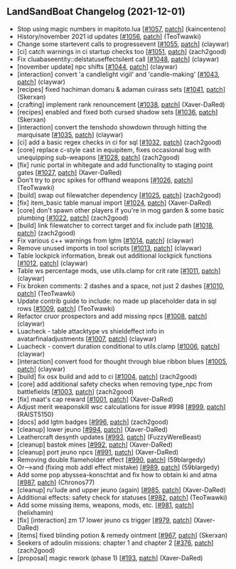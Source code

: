 ## LandSandBoat Changelog (2021-12-01)
- Stop using magic numbers in mapitoto.lua [[#1057](https://github.com/LandSandBoat/server/pull/1057), [patch](https://github.com/LandSandBoat/server/pull/1057.patch)] (kaincenteno)
- History/november 2021 id updates [[#1056](https://github.com/LandSandBoat/server/pull/1056), [patch](https://github.com/LandSandBoat/server/pull/1056.patch)] (TeoTwawki)
- Change some startevent calls to progressevent [[#1055](https://github.com/LandSandBoat/server/pull/1055), [patch](https://github.com/LandSandBoat/server/pull/1055.patch)] (claywar)
- [ci] catch warnings in ci startup checks too [[#1051](https://github.com/LandSandBoat/server/pull/1051), [patch](https://github.com/LandSandBoat/server/pull/1051.patch)] (zach2good)
- Fix cluabaseentity::delstatuseffectsilent call [[#1048](https://github.com/LandSandBoat/server/pull/1048), [patch](https://github.com/LandSandBoat/server/pull/1048.patch)] (claywar)
- [november update] npc shifts [[#1044](https://github.com/LandSandBoat/server/pull/1044), [patch](https://github.com/LandSandBoat/server/pull/1044.patch)] (claywar)
- [interaction] convert 'a candlelight vigil' and 'candle-making' [[#1043](https://github.com/LandSandBoat/server/pull/1043), [patch](https://github.com/LandSandBoat/server/pull/1043.patch)] (claywar)
- [recipes] fixed hachiman domaru & adaman cuirass sets [[#1041](https://github.com/LandSandBoat/server/pull/1041), [patch](https://github.com/LandSandBoat/server/pull/1041.patch)] (Skerxan)
- [crafting] implement rank renouncement [[#1038](https://github.com/LandSandBoat/server/pull/1038), [patch](https://github.com/LandSandBoat/server/pull/1038.patch)] (Xaver-DaRed)
- [recipes] enabled and fixed both cursed shadow sets [[#1036](https://github.com/LandSandBoat/server/pull/1036), [patch](https://github.com/LandSandBoat/server/pull/1036.patch)] (Skerxan)
- [interaction] convert the tenshodo showdown through hitting the marquisate [[#1035](https://github.com/LandSandBoat/server/pull/1035), [patch](https://github.com/LandSandBoat/server/pull/1035.patch)] (claywar)
- [ci] add a basic regex checks in ci for sql [[#1032](https://github.com/LandSandBoat/server/pull/1032), [patch](https://github.com/LandSandBoat/server/pull/1032.patch)] (zach2good)
- [core] replace c-style cast in equipitem, fixes occasional bug with unequipping sub-weapons [[#1028](https://github.com/LandSandBoat/server/pull/1028), [patch](https://github.com/LandSandBoat/server/pull/1028.patch)] (zach2good)
- [fix] runic portal in whitegate and add functionality to staging point gates [[#1027](https://github.com/LandSandBoat/server/pull/1027), [patch](https://github.com/LandSandBoat/server/pull/1027.patch)] (Xaver-DaRed)
- Don't try to proc spikes for offhand weapons [[#1026](https://github.com/LandSandBoat/server/pull/1026), [patch](https://github.com/LandSandBoat/server/pull/1026.patch)] (TeoTwawki)
- [build] swap out filewatcher dependency [[#1025](https://github.com/LandSandBoat/server/pull/1025), [patch](https://github.com/LandSandBoat/server/pull/1025.patch)] (zach2good)
- [fix] item_basic table manual import [[#1024](https://github.com/LandSandBoat/server/pull/1024), [patch](https://github.com/LandSandBoat/server/pull/1024.patch)] (Xaver-DaRed)
- [core] don't spawn other players if you're in mog garden & some basic plumbing [[#1022](https://github.com/LandSandBoat/server/pull/1022), [patch](https://github.com/LandSandBoat/server/pull/1022.patch)] (zach2good)
- [build] link filewatcher to correct target and fix include path [[#1018](https://github.com/LandSandBoat/server/pull/1018), [patch](https://github.com/LandSandBoat/server/pull/1018.patch)] (zach2good)
- Fix various c++ warnings from lgtm [[#1014](https://github.com/LandSandBoat/server/pull/1014), [patch](https://github.com/LandSandBoat/server/pull/1014.patch)] (claywar)
- Remove unused imports in tool scripts [[#1013](https://github.com/LandSandBoat/server/pull/1013), [patch](https://github.com/LandSandBoat/server/pull/1013.patch)] (claywar)
- Table lockpick information, break out additional lockpick functions [[#1012](https://github.com/LandSandBoat/server/pull/1012), [patch](https://github.com/LandSandBoat/server/pull/1012.patch)] (claywar)
- Table ws percentage mods, use utils.clamp for crit rate [[#1011](https://github.com/LandSandBoat/server/pull/1011), [patch](https://github.com/LandSandBoat/server/pull/1011.patch)] (claywar)
- Fix broken comments: 2 dashes and a space, not just 2 dashes [[#1010](https://github.com/LandSandBoat/server/pull/1010), [patch](https://github.com/LandSandBoat/server/pull/1010.patch)] (TeoTwawki)
- Update contrib guide to include: no made up placeholder data in sql rows [[#1009](https://github.com/LandSandBoat/server/pull/1009), [patch](https://github.com/LandSandBoat/server/pull/1009.patch)] (TeoTwawki)
- Refactor cruor prospectors and add missing npcs [[#1008](https://github.com/LandSandBoat/server/pull/1008), [patch](https://github.com/LandSandBoat/server/pull/1008.patch)] (claywar)
- Luacheck - table attacktype vs shieldeffect info in avatarfinaladjustments [[#1007](https://github.com/LandSandBoat/server/pull/1007), [patch](https://github.com/LandSandBoat/server/pull/1007.patch)] (claywar)
- Luacheck - convert duration conditional to utils.clamp [[#1006](https://github.com/LandSandBoat/server/pull/1006), [patch](https://github.com/LandSandBoat/server/pull/1006.patch)] (claywar)
- [interaction] convert food for thought through blue ribbon blues [[#1005](https://github.com/LandSandBoat/server/pull/1005), [patch](https://github.com/LandSandBoat/server/pull/1005.patch)] (claywar)
- [build] fix osx build and add to ci [[#1004](https://github.com/LandSandBoat/server/pull/1004), [patch](https://github.com/LandSandBoat/server/pull/1004.patch)] (zach2good)
- [core] add additional safety checks when removing type_npc from battlefields [[#1003](https://github.com/LandSandBoat/server/pull/1003), [patch](https://github.com/LandSandBoat/server/pull/1003.patch)] (zach2good)
- [fix] maat's cap reward [[#1001](https://github.com/LandSandBoat/server/pull/1001), [patch](https://github.com/LandSandBoat/server/pull/1001.patch)] (Xaver-DaRed)
- Adjust merit weaponskill wsc calculations for  issue #998 [[#999](https://github.com/LandSandBoat/server/pull/999), [patch](https://github.com/LandSandBoat/server/pull/999.patch)] (RAIST5150)
- [docs] add lgtm badges [[#996](https://github.com/LandSandBoat/server/pull/996), [patch](https://github.com/LandSandBoat/server/pull/996.patch)] (zach2good)
- [cleanup] lower jeuno [[#994](https://github.com/LandSandBoat/server/pull/994), [patch](https://github.com/LandSandBoat/server/pull/994.patch)] (Xaver-DaRed)
- Leathercraft desynth updates [[#993](https://github.com/LandSandBoat/server/pull/993), [patch](https://github.com/LandSandBoat/server/pull/993.patch)] (FuzzyWereBeast)
- [cleanup] bastok mines [[#992](https://github.com/LandSandBoat/server/pull/992), [patch](https://github.com/LandSandBoat/server/pull/992.patch)] (Xaver-DaRed)
- [cleanup] port jeuno npcs [[#991](https://github.com/LandSandBoat/server/pull/991), [patch](https://github.com/LandSandBoat/server/pull/991.patch)] (Xaver-DaRed)
- Removing double flameholder effect [[#990](https://github.com/LandSandBoat/server/pull/990), [patch](https://github.com/LandSandBoat/server/pull/990.patch)] (59blargedy)
- Or-->and (fixing mob addl effect mistake) [[#989](https://github.com/LandSandBoat/server/pull/989), [patch](https://github.com/LandSandBoat/server/pull/989.patch)] (59blargedy)
- Add some pop abyssea-konschtat and fix how to obtain ki and atma [[#987](https://github.com/LandSandBoat/server/pull/987), [patch](https://github.com/LandSandBoat/server/pull/987.patch)] (Chronos77)
- [cleanup] ru'lude and upper jeuno (again) [[#985](https://github.com/LandSandBoat/server/pull/985), [patch](https://github.com/LandSandBoat/server/pull/985.patch)] (Xaver-DaRed)
- Additional effects: safety check for statuses [[#982](https://github.com/LandSandBoat/server/pull/982), [patch](https://github.com/LandSandBoat/server/pull/982.patch)] (TeoTwawki)
- Add some missing items, weapons, mods, etc. [[#981](https://github.com/LandSandBoat/server/pull/981), [patch](https://github.com/LandSandBoat/server/pull/981.patch)] (helixhamin)
- [fix] [interaction] zm 17 lower jeuno cs trigger [[#979](https://github.com/LandSandBoat/server/pull/979), [patch](https://github.com/LandSandBoat/server/pull/979.patch)] (Xaver-DaRed)
- [items] fixed blinding potion & remedy ointment [[#967](https://github.com/LandSandBoat/server/pull/967), [patch](https://github.com/LandSandBoat/server/pull/967.patch)] (Skerxan)
- Seekers of adoulin missions: chapter 1 and chapter 2 [[#376](https://github.com/LandSandBoat/server/pull/376), [patch](https://github.com/LandSandBoat/server/pull/376.patch)] (zach2good)
- [proposal] magic rework (phase 1) [[#193](https://github.com/LandSandBoat/server/pull/193), [patch](https://github.com/LandSandBoat/server/pull/193.patch)] (Xaver-DaRed)
